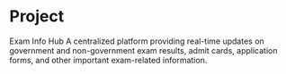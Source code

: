 # Project
Exam Info Hub
A centralized platform providing real-time updates on government and non-government exam results, admit cards, application forms, and other important exam-related information.
